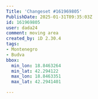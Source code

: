 ```yaml
---
Title: 'Changeset #161969805'
PublishDate: 2025-01-31T09:35:03Z
id: 161969805
user: dada24
comment: moving area
created_by: iD 2.30.4
tags:
- Montenegro
- Budva
bbox:
  min_lon: 18.8463264
  min_lat: 42.294122
  max_lon: 18.8463351
  max_lat: 42.2941401

---
```

